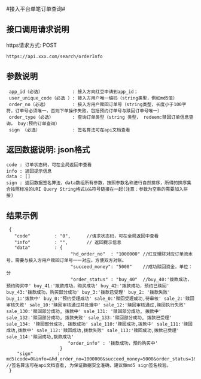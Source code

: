 #接入平台单笔订单查询#

## 接口调用请求说明 ##

https请求方式: POST

    https://api.xxx.com/search/orderInfo

## 参数说明 ##
	
     app_id（必选）           : 接入方向红豆申请到app_id； 
     user_unique_code（必选 ）: 接入方用户唯一编码（string类型，例如md5值）
     order_no（必选）         : 接入方用户赎回订单号（string类型，长度小于100字符，订单号必须唯一，否则下单操作失败，包括预约订单号与赎回订单号唯一）
     order_type（必选）       : 查询订单类型（string 类型， redeem:赎回订单信息查询， buy:预约订单查询）
     sign （必选）            : 签名算法可在api文档查看 


## 返回数据说明: json格式 ##
    code : 订单状态码，可在全局返回中查看 
    info : 返回提示信息
    data : []
    sign : 返回数据签名算法，data数组所有参数，按照参数名称进行自然排序，所得的排序集合按照标准的URI Query String格式以&符号链接在一起(注意：参数为空串的需要加入拼接)

## 结果示例 ##

     {
       "code"         : "0",      //请求状态码，可在全局返回中查看 
       "info"         : "",       // 返回提示信息
       "data"         : {
                            "hd_order_no"  : "1000000" //红豆理财对应订单流水号，需要与接入方用户赎回订单号一一对应。方便双方对账。
                            "succeed_money": "5000"    //成功赎回资金，单位： 分
                            "order_status" : "buy_40"  //buy_40:'拨款成功，预约购买中' buy_41:'拨款成功，购买成功' buy_42:'拨款成功，预约已赎回' buy_43:'拨款成功，购买部分成功' buy_3:'拨款已受理' buy_2: '拨款失败' buy_1:'拨款中' buy_0:'预约受理成功' sale_0:'赎回受理成功,待审核' sale_2:'赎回审核失败' sale_10:'赎回审核通过并处理中' sale_12:'赎回审核通过,赎回执行失败' sale_130:'赎回部分成功, 拨款中' sale_131: '赎回部分成功, 拨款中' sale_132:'赎回部分成功, 拨款失败' sale_133:'赎回部分成功, 拨款已受理' sale_134: '赎回部分成功, 拨款成功' sale_110:'赎回成功,拨款中' sale_111:'赎回成功,拨款中' sale_112:'赎回成功,拨款失败' sale_113:'赎回成功,拨款已受理' sale_114:'赎回成功,拨款成功'
                           "order_info" : '拨款成功，预约购买中'
                        }
        "sign"         : md5(code=0&info=&hd_order_no=1000000&succeed_money=5000&order_status=1&APP_SECRET) //签名算法可在api文档查看, 为保证数据安全准确，建议做md5 sign签名校验。                
     }
 
 
